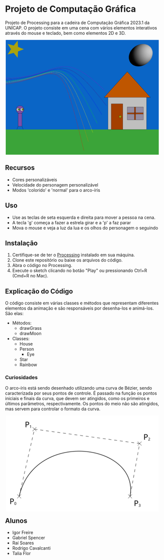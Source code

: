 # Projeto de Computação Gráfica

Projeto de Processing para a cadeira de Computação Gráfica 2023.1 da UNICAP. O projeto consiste em uma cena com vários elementos interativos através do mouse e teclado, bem como elementos 2D e 3D.

<div style="width: 500px; height: 375px; margin: auto;">

![Imagem da tela do projeto](sample.png)

</div>

## Recursos

- Cores personalizáveis
- Velocidade do personagem personalizável
- Modos 'colorido' e 'normal' para o arco-íris

## Uso

- Use as teclas de seta esquerda e direita para mover a pessoa na cena.
- A tecla 'g' começa a fazer a estrela girar e a 'p' a faz parar
- Mova o mouse e veja a luz da lua e os olhos do personagem o seguindo

## Instalação

1. Certifique-se de ter o [Processing](https://processing.org/) instalado em sua máquina.
2. Clone este repositório ou baixe os arquivos do código.
3. Abra o código no Processing.
4. Execute o sketch clicando no botão "Play" ou pressionando Ctrl+R (Cmd+R no Mac).

## Explicação do Código

O código consiste em várias classes e métodos que representam diferentes elementos da animação e são responsáveis por desenha-los e animá-los. São elas:

- Métodos:
  - drawGrass
  - drawMoon
- Classes:
  - House
  - Person
    - Eye
  - Star
  - Rainbow

### Curiosidades

O arco-íris está sendo desenhado utilizando uma curva de Bézier, sendo caracterizada por seus pontos de controle. É passado na função os pontos iniciais e finais da curva, que devem ser atingidos, como os primeiros e últimos parâmetros, respectivamente. Os pontos do meio não são atingidos, mas servem para controlar o formato da curva.

<div style="width: 500px; height: 300px; margin: auto;">

![Exemplo de uma curva de Bézier cúbica](bezier-curve.svg)

</div>

## Alunos

- Igor Freire
- Gabriel Spencer
- Raí Soares
- Rodrigo Cavalcanti
- Talia Flor

